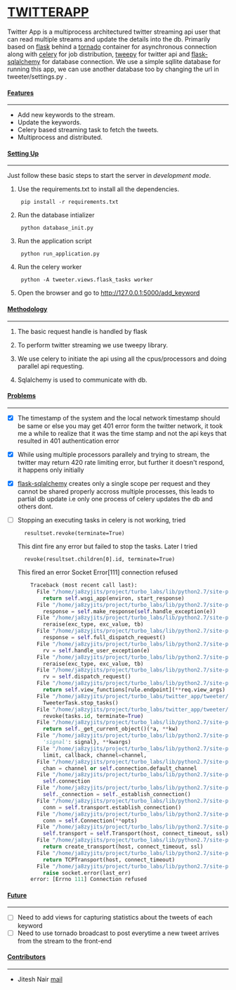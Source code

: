 # [TWITTERAPP](#markdown-header-twitterapp)

Twitter App is a multiprocess architectured twitter streaming api user that can read multiple streams and update the details into the db. Primarily based on [flask](http://flask.pocoo.org/) behind a [tornado](http://www.tornadoweb.org/en/stable/) container for asynchronous connection along with [celery](http://docs.celeryproject.org/en/latest/) for job distribution, [tweepy](http://www.tweepy.org/) for twitter api and [flask-sqlalchemy](http://flask-sqlalchemy.pocoo.org/2.1/) for database connection. We use a simple sqllite database for running this app, we can use another database too by changing the url in tweeter/settings.py .

#### [Features](#markdown-header-features)
----
  - Add new keywords to the stream.
  - Update the keywords.
  - Celery based streaming task to fetch the tweets.
  - Multiprocess and distributed.

#### [Setting Up](#markdown-header-setting-up)
----
Just follow these basic steps to start the server in *development mode*.

1. Use the requirements.txt to install all the dependencies.

        pip install -r requirements.txt

2. Run the database intializer

		python database_init.py

3. Run the application script

		python run_application.py

4. Run the celery worker

		python -A tweeter.views.flask_tasks worker

5. Open the browser and go to http://127.0.0.1:5000/add_keyword

#### [Methodology](#markdown-header-methodology)
----

1. The basic request handle is handled by flask

2. To perform twitter streaming we use tweepy library.

3. We use celery to initiate the api using all the cpus/processors and doing parallel api requesting.

4. Sqlalchemy is used to communicate with db.

#### [Problems](#markdown-header-problems)
----

- [x] The timestamp of the system and the local network timestamp should be same or else you may get 401 error form the twitter network, it took me a while to realize that it was the time stamp and not the api keys that resulted in 401 authentication error

- [x] While using multiple processors parallely and trying to stream, the twitter may return 420 rate limiting error, but further it doesn't respond, it happens only initially

- [x] [flask-sqlalchemy](http://flask-sqlalchemy.pocoo.org/2.1/)  creates only a single scope per request and they cannot be shared properly accross multiple processes, this leads to partial db update i.e only one process of celery updates the db and others dont.

- [ ] Stopping an executing tasks in celery is not working, tried 

		resultset.revoke(terminate=True)

	This dint fire any error but failed to stop the tasks. Later I tried

		revoke(resultset.children[0].id, terminate=True)

	This fired an error Socket Error[111] connection refused

	```python
		Traceback (most recent call last):
		  File "/home/ja8zyjits/project/turbo_labs/lib/python2.7/site-packages/flask/app.py", line 1836, in __call__
		    return self.wsgi_app(environ, start_response)
		  File "/home/ja8zyjits/project/turbo_labs/lib/python2.7/site-packages/flask/app.py", line 1820, in wsgi_app
		    response = self.make_response(self.handle_exception(e))
		  File "/home/ja8zyjits/project/turbo_labs/lib/python2.7/site-packages/flask/app.py", line 1403, in handle_exception
		    reraise(exc_type, exc_value, tb)
		  File "/home/ja8zyjits/project/turbo_labs/lib/python2.7/site-packages/flask/app.py", line 1817, in wsgi_app
		    response = self.full_dispatch_request()
		  File "/home/ja8zyjits/project/turbo_labs/lib/python2.7/site-packages/flask/app.py", line 1477, in full_dispatch_request
		    rv = self.handle_user_exception(e)
		  File "/home/ja8zyjits/project/turbo_labs/lib/python2.7/site-packages/flask/app.py", line 1381, in handle_user_exception
		    reraise(exc_type, exc_value, tb)
		  File "/home/ja8zyjits/project/turbo_labs/lib/python2.7/site-packages/flask/app.py", line 1475, in full_dispatch_request
		    rv = self.dispatch_request()
		  File "/home/ja8zyjits/project/turbo_labs/lib/python2.7/site-packages/flask/app.py", line 1461, in dispatch_request
		    return self.view_functions[rule.endpoint](**req.view_args)
		  File "/home/ja8zyjits/project/turbo_labs/twitter_app/tweeter/views/views.py", line 45, in stop_celery
		    TweeterTask.stop_tasks()
		  File "/home/ja8zyjits/project/turbo_labs/twitter_app/tweeter/views/views.py", line 63, in stop_tasks
		    revoke(tasks.id, terminate=True)
		  File "/home/ja8zyjits/project/turbo_labs/lib/python2.7/site-packages/celery/local.py", line 188, in __call__
		    return self._get_current_object()(*a, **kw)
		  File "/home/ja8zyjits/project/turbo_labs/lib/python2.7/site-packages/celery/app/control.py", line 172, in revoke
		    'signal': signal}, **kwargs)
		  File "/home/ja8zyjits/project/turbo_labs/lib/python2.7/site-packages/celery/app/control.py", line 316, in broadcast
		    limit, callback, channel=channel,
		  File "/home/ja8zyjits/project/turbo_labs/lib/python2.7/site-packages/kombu/pidbox.py", line 283, in _broadcast
		    chan = channel or self.connection.default_channel
		  File "/home/ja8zyjits/project/turbo_labs/lib/python2.7/site-packages/kombu/connection.py", line 757, in default_channel
		    self.connection
		  File "/home/ja8zyjits/project/turbo_labs/lib/python2.7/site-packages/kombu/connection.py", line 742, in connection
		    self._connection = self._establish_connection()
		  File "/home/ja8zyjits/project/turbo_labs/lib/python2.7/site-packages/kombu/connection.py", line 697, in _establish_connection
		    conn = self.transport.establish_connection()
		  File "/home/ja8zyjits/project/turbo_labs/lib/python2.7/site-packages/kombu/transport/pyamqp.py", line 116, in establish_connection
		    conn = self.Connection(**opts)
		  File "/home/ja8zyjits/project/turbo_labs/lib/python2.7/site-packages/amqp/connection.py", line 165, in __init__
		    self.transport = self.Transport(host, connect_timeout, ssl)
		  File "/home/ja8zyjits/project/turbo_labs/lib/python2.7/site-packages/amqp/connection.py", line 186, in Transport
		    return create_transport(host, connect_timeout, ssl)
		  File "/home/ja8zyjits/project/turbo_labs/lib/python2.7/site-packages/amqp/transport.py", line 299, in create_transport
		    return TCPTransport(host, connect_timeout)
		  File "/home/ja8zyjits/project/turbo_labs/lib/python2.7/site-packages/amqp/transport.py", line 95, in __init__
		    raise socket.error(last_err)
		error: [Errno 111] Connection refused
	```

#### [Future](#markdown-header-future)
----

- [ ] Need to add views for capturing statistics about the tweets of each keyword
- [ ] Need to use tornado broadcast to post everytime a new tweet arrives from the stream to the front-end

#### [Contributors](#markdown-header-contributors)
----
- Jitesh Nair [mail](mailto:nairjitesh8@gmail.com)
